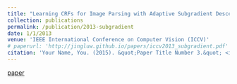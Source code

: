 ```yaml
---
title: "Learning CRFs for Image Parsing with Adaptive Subgradient Descent"
collection: publications
permalink: /publication/2013-subgradient
date: 1/1/2013
venue: 'IEEE International Conference on Computer Vision (ICCV)'
# paperurl: 'http://jingluw.github.io/papers/iccv2013_subgradient.pdf'
citation: 'Your Name, You. (2015). &quot;Paper Title Number 3.&quot; <i>Journal 1</i>. 1(3).'
---
```


<a href='http://jingluw.github.io/papers/iccv2013_subgradient.pd'>paper</a>
